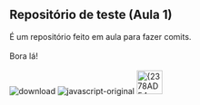 ## Repositório de teste (Aula 1) <br>

É um repositório feito em aula para fazer comits. <br> <br>
Bora lá!<br> <br>
![download](https://github.com/user-attachments/assets/c09c2b5b-bdc8-45e0-a3e7-f07eadee9cf6)
![javascript-original](https://github.com/user-attachments/assets/8de3ec6e-3a56-4341-94d2-cad1e962ab05)
<img width="45" height="42" alt="{2378AD54-9F9B-4B73-B5AF-74B97369F80A}" src="https://github.com/user-attachments/assets/d90c2d0f-1cad-440f-92a0-57097b4e80d4" />
